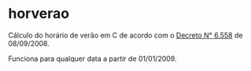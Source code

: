 # horverao

Cálculo do horário de verão em C de acordo com
o [Decreto N° 6.558](http://www.planalto.gov.br/ccivil_03/_ato2007-2010/2008/decreto/d6558.htm)
de 08/09/2008.

Funciona para qualquer data a partir de 01/01/2009.

